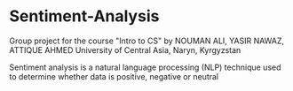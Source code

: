 # Sentiment-Analysis
Group project for the course "Intro to CS" by NOUMAN ALI, YASIR NAWAZ, ATTIQUE AHMED
University of Central Asia, Naryn, Kyrgyzstan

Sentiment analysis is a natural language processing (NLP) technique used to determine whether data is positive, negative or neutral












